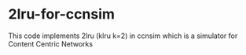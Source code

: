 # 2lru-for-ccnsim
This code implements 2lru (klru k=2) in ccnsim which is a simulator for Content Centric Networks 
